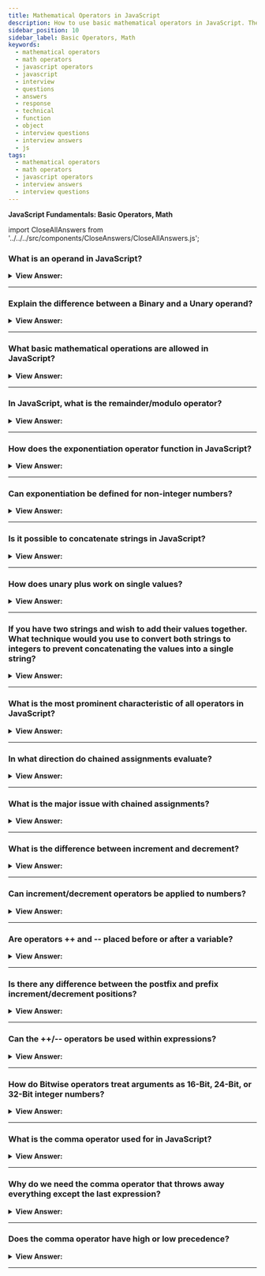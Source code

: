 ```yaml
---
title: Mathematical Operators in JavaScript
description: How to use basic mathematical operators in JavaScript. The basic mathematical operations include addition, subtraction, multiplication, division, remainder or modulo, and exponentiation.
sidebar_position: 10
sidebar_label: Basic Operators, Math
keywords:
  - mathematical operators
  - math operators
  - javascript operators
  - javascript
  - interview
  - questions
  - answers
  - response
  - technical
  - function
  - object
  - interview questions
  - interview answers
  - js
tags:
  - mathematical operators
  - math operators
  - javascript operators
  - interview answers
  - interview questions
---
```


<head>
  <title>Basic Math Operators in JavaScript | JS Interview Questions</title>
</head>

**JavaScript Fundamentals: Basic Operators, Math**

import CloseAllAnswers from '../../../src/components/CloseAnswers/CloseAllAnswers.js';

<CloseAllAnswers />

### What is an operand in JavaScript?

<details>
  <summary><strong>View Answer:</strong></summary>
  <div>
  <div><strong>Interview Response:</strong> In programming, we apply operands to operators. They can be left- or right-hand operands and a single argument or value depending on the case.</div><br />
  <div><strong>Technical Response:</strong> Operands are expressions or values on which an operator operates or works (often constants or variables, but sub-expressions are also permitted).
  </div>
  </div>
</details>

---

### Explain the difference between a Binary and a Unary operand?

<details>
  <summary><strong>View Answer:</strong></summary>
  <div>
  <div><strong>Interview Response:</strong> A binary operand has two arguments on the left and right sides of the operator, and a Unary operand has a single operand.</div><br />
  <div><strong>Technical Response:</strong> There are two types of mathematical operators: unary and binary. Unary operators act with a single operand, and Binary operators perform actions with two operands. Unary operators are arithmetic operators that act on a single operand.
  </div><br />
  <div><strong className="codeExample">Example of Unary Operand:</strong><br /><br />

  <div></div>

```js
let x = 1;

x = -x;

alert(x); // -1, unary negation was applied
```

  </div><br />
  <div><strong className="codeExample">Example of Binary Operands:</strong><br /><br />

  <div></div>

```js
let x = 1,
  y = 3;

alert(y - x); // 2, binary minus subtracts values
```

  </div>
  </div>
</details>

---

### What basic mathematical operations are allowed in JavaScript?

<details>
  <summary><strong>View Answer:</strong></summary>
  <div>
  <div><strong>Interview Response:</strong> The basic mathematical operations include addition, subtraction, multiplication, division, remainder or modulo, and exponentiation.</div><br />
  <div><strong>Technical Response:</strong> : The basic mathematical operations allowed in JavaScript include Addition +, Subtraction -, Multiplication *, Division /, Remainder or Modulo %, and Exponentiation **.
  </div>
  </div>
</details>

---

### In JavaScript, what is the remainder/modulo operator?

<details>
  <summary><strong>View Answer:</strong></summary>
  <div>
  <div><strong>Interview Response:</strong> The remainder operator is used to find the remainder of two arguments (operands/values).</div><br />
  <div><strong className="codeExample">Code Example:</strong><br /><br />

  <div></div>

```js
alert(5 % 2); // 1, a remainder of 5 divided by 2
alert(8 % 3); // 2, a remainder of 8 divided by 3
```

  </div>
  </div>
</details>

---

### How does the exponentiation operator function in JavaScript?

<details>
  <summary><strong>View Answer:</strong></summary>
  <div>
  <div><strong>Interview Response:</strong> The exponentiation operator multiplies a number by itself a specified number of times.</div><br />
  <div><strong>Technical Response:</strong> The exponentiation (**) operator multiplies a number by itself a specified number of times. It is like the caret (^) operator in python.
  </div><br />
  <div><strong className="codeExample">Code Example:</strong><br /><br />

  <div></div>

```js
console.log(2 ** 2); // 4  (2 multiplied by itself 2 times)
console.log(2 ** 3); // 8  (2 * 2 * 2, 3 times)
console.log(2 ** 4); // 16 (2 * 2 * 2 * 2, 4 times)
```

  </div>
  </div>
</details>

---

### Can exponentiation be defined for non-integer numbers?

<details>
  <summary><strong>View Answer:</strong></summary>
  <div>
  <div><strong>Interview Response:</strong> Mathematically, the exponentiation operator gets defined for non-integer numbers. We should note that the exponent used on fractions requires parentheses to ensure proper programmatic conversion.</div><br />
  <div><strong className="codeExample">Code Example:</strong><br /><br />

  <div></div>

```js
alert(4 ** (1 / 2)); // 2 (power of 1/2 is the same as a square root)
alert(8 ** (1 / 3)); // 2 (power of 1/3 is the same as a cubic root)
```

  </div>
  </div>
</details>

---

### Is it possible to concatenate strings in JavaScript?

<details>
  <summary><strong>View Answer:</strong></summary>
  <div>
  <div><strong>Interview Response:</strong> Yes, We can implement string concatenation using the binary plus operator or the concat method.</div><br />
  <div><strong>Technical Response:</strong> Yes, concatenation using the binary (+) operator. We can also use the built-in “concat” method to achieve the same result.
  </div><br />
  <div><strong className="codeExample">Code Example:</strong><br /><br />

  <div></div>

```js
let s = 'my' + 'String';

alert(s); // myString
// Using the Built-in concat() method

let a = 'concat';

alert(a.concat('String')); // concatString
// String Conversion

alert('1' + 2); // "12"
alert(2 + '1'); // "21"
// Order of Operations still applies

alert(2 + 2 + '1'); // returns 2 + 2 = 4 and 4 + '1' = 41

// returns "41" and not "221"
```

  </div>
  </div>
</details>

---

### How does unary plus work on single values?

<details>
  <summary><strong>View Answer:</strong></summary>
  <div>
  <div><strong>Interview Response:</strong> Unary plus has no effect on numbers, but it does convert non-number strings into numbers.</div><br />
  <div><strong>Technical Response:</strong> Unary (+) plus has no conversion effect on numbers, but it converts non-numbers like strings to numbers. JavaScript also has a built-in Number(value) method that you can use to achieve the same output.
  </div><br />
  <div><strong className="codeExample">Code Example:</strong><br /><br />

  <div></div>

```js
// No effect on numbers
let x = 1;

alert(+x); // 1
let y = -2;

alert(+y); // -2

// Converts non-numbers
alert(+true); // 1
alert(+''); // 0
alert(+'7'); // converts string “7” to number 7
```

  </div>
  </div>
</details>

---

### If you have two strings and wish to add their values together. What technique would you use to convert both strings to integers to prevent concatenating the values into a single string?

<details>
  <summary><strong>View Answer:</strong></summary>
  <div>
  <div><strong>Interview Response:</strong> We can use a unary plus or the number object to convert the strings to numbers and then attempt to sum the two values.</div><br />
  <div><strong>Technical Response:</strong> Since both numbers are strings (“4” + “4” = “44”). You can use an implicit or explicit approach to solve the problem. The implicit approach requires the use of unary plus applied to the left and right operand (+“4” + +“4” = 8). The second approach is the explicit use of the built-in Number Object ((Number( “4”) + Number( “4”)  = 8).
  </div><br />
  <div><strong className="codeExample">Code Example:</strong><br /><br />

  <div></div>

```js
let apples = '2';

let oranges = '3';

// both values converted to numbers before the binary plus
alert(+apples + +oranges); // 5

// the longer variant
alert(Number(apples) + Number(oranges)); // 5
```

  </div>
  </div>
</details>

---

### What is the most prominent characteristic of all operators in JavaScript?

<details>
  <summary><strong>View Answer:</strong></summary>
  <div>
  <div><strong>Interview Response:</strong> All JavaScript operators return a value, including the assignment (=) operator.</div>
  </div>
</details>

---

### In what direction do chained assignments evaluate?

<details>
  <summary><strong>View Answer:</strong></summary>
  <div>
  <div><strong>Interview Response:</strong> Chained assignments evaluate from right to left.</div>
  </div><br />
  <div><strong className="codeExample">Code Example:</strong><br /><br />

  <div></div>

```js
let a, b, c;

a = b = c = 2 + 2; // <- Chained Assignment right to left

alert(a); // 4
alert(b); // 4
alert(c); // 4
```

  </div>
</details>

---

### What is the major issue with chained assignments?

<details>
  <summary><strong>View Answer:</strong></summary>
  <div>
  <div><strong>Interview Response:</strong> If chained assignments get implemented incorrectly, it can lead to memory leaks.</div>
  </div>
</details>

---

### What is the difference between increment and decrement?

<details>
  <summary><strong>View Answer:</strong></summary>
  <div>
  <div><strong>Interview Response:</strong> Increment increases a variable by one, and decrement decreases a variable by one.</div><br />
  <div><strong className="codeExample">Code Example:</strong><br /><br />

  <div></div>

```js
let counter = 2;

counter++; // works the same as counter = counter + 1, but is shorter
alert(counter); // 3

////////////////////////////////

let counter = 2;

counter--; // works the same as counter = counter - 1, but is shorter
alert(counter); // 1
```

  </div>
  </div>
</details>

---

### Can increment/decrement operators be applied to numbers?

<details>
  <summary><strong>View Answer:</strong></summary>
  <div>
  <div><strong>Interview Response:</strong> No, We should only use increment/decrement with <strong>variables</strong>. Trying to use it on a value like 5++ gives an error.</div>
  </div>
</details>

---

### Are operators ++ and -- placed before or after a variable?

<details>
  <summary><strong>View Answer:</strong></summary>
  <div>
  <div><strong>Interview Response:</strong> The operators get placed before or after a variable. Before, the variable is a prefix position, and after the variable is the postfix position.</div><br />
  <div><strong>Technical Response:</strong> The operators ++ and -- get placed before or after a variable. When the operator goes after the variable, it is in “postfix position”: counter++. The “prefix position” is when the operator goes before the variable: ++counter.
  </div><br />
  <div><strong className="codeExample">Code Example:</strong><br /><br />

  <div></div>

```js
// Postfix Position Counter
let counter = 1;
let a = ++counter; // (*)

alert(a); // 2

// Prefix Position Counter
let counter = 1;
let a = counter++; // (*) changed ++counter to counter++

alert(a); // 1
```

  </div>
  </div>
</details>

---

### Is there any difference between the postfix and prefix increment/decrement positions?

<details>
  <summary><strong>View Answer:</strong></summary>
  <div>
  <div><strong>Interview Response:</strong> Prefix increments the counter and returns the new value. Postfix increments counter but return the old value before being incremented.</div><br />
  <div><strong>Technical Response:</strong> Yes, the prefix form ++counter increments counter and returns the new value. The postfix form counter++ also increments the counter but returns the old value before being incremented.
  </div><br />
  <div><strong className="codeExample">Code Example:</strong><br /><br />

  <div></div>

```js
// Prefix Position:
let counterOne = 5;
let a = ++counterOne; // (*)

alert(a); // alerts 6

// Postfix Position:
let counterTwo = 5;
let b = counterTwo++; // (*) changed ++counter to counter++

alert(b); // alerts 5
```

  </div>
  </div>
</details>

---

### Can the ++/-- operators be used within expressions?

<details>
  <summary><strong>View Answer:</strong></summary>
  <div>
  <div><strong>Interview Response:</strong> Technically, yes, but it is not advisable because it reduces the readability of our code.</div><br />
  <div><strong>Technical Response:</strong> Though technically okay, such notation should be avoided and usually makes code less readable. We should use a typical style of one-line action in our code.
  </div><br />
  <div><strong className="codeExample">Proper Implementation:</strong><br /><br />

  <div></div>

```js
// We advise a style of “one line – one action”:
let counter = 1;
alert(2 * counter); // 2
counter++;
```

  </div>
  </div>
</details>

---

### How do Bitwise operators treat arguments as 16-Bit, 24-Bit, or 32-Bit integer numbers?

<details>
  <summary><strong>View Answer:</strong></summary>
  <div>
  <div><strong>Interview Response:</strong> Bitwise operators treat arguments as 32-bit integer numbers and work on the level of their binary representation.</div><br />
  <div><strong className="codeExample">Code Example:</strong><br /><br />

  <div></div>

```js
console.log(1100 & 1011); // 1011
console.log(1100 | 1011); // 1111
```

  </div>
  </div>
</details>

---

### What is the comma operator used for in JavaScript?

<details>
  <summary><strong>View Answer:</strong></summary>
  <div>
  <div><strong>Interview Response:</strong> The comma operator allows us to evaluate several expressions, dividing them with a comma. Each of them gets evaluated, but only the result of the last one gets returned.</div><br />
  <div><strong className="codeExample">Code Example:</strong><br /><br />

  <div></div>

```js
let a = (1 + 2, 3 + 4);

alert(a); // 7 (the result of 3 + 4)
```

  </div>
  </div>
</details>

---

### Why do we need the comma operator that throws away everything except the last expression?

<details>
  <summary><strong>View Answer:</strong></summary>
  <div>
  <div><strong>Interview Response:</strong> Sometimes, people use it in more complex constructs to put several actions in one line, and it is not a standard or recommended approach.</div><br />
  <div><strong className="codeExample">Code Example:</strong> Three expressions in one line…<br /><br />

  <div></div>

```js
// three operations in one line: Commonly used in frameworks
for (a = 1, b = 3, c = a * b; a < 10; a++) {
 ...
}

```

  </div>
  </div>
</details>

---

### Does the comma operator have high or low precedence?

<details>
  <summary><strong>View Answer:</strong></summary>
  <div>
  <div><strong>Interview Response:</strong> The comma operator has exceptionally low precedence, lower than the assignment operator.</div>
  </div>
</details>

---
